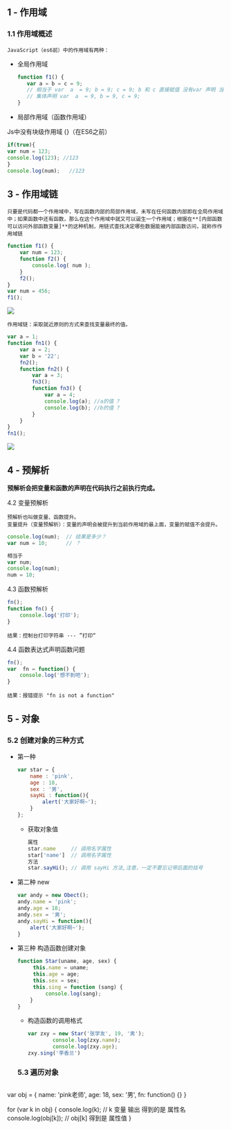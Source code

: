 ## 1 - 作用域

### 1.1 作用域概述

	JavaScript（es6前）中的作用域有两种：

- 全局作用域

  ~~~js
  function f1() {
     var a = b = c = 9;
     // 相当于 var  a  = 9; b = 9; c = 9; b 和 c 直接赋值 没有var 声明 当 全局变量看
     // 集体声明 var  a  = 9, b = 9, c = 9; 
  }
  ~~~

- 局部作用域（函数作用域）	

Js中没有块级作用域 {}（在ES6之前）

  ```js
if(true){
  var num = 123;
  console.log(123); //123
}
console.log(num);   //123
  ```

## 3 - 作用域链

	只要是代码都一个作用域中，写在函数内部的局部作用域，未写在任何函数内部即在全局作用域中；如果函数中还有函数，那么在这个作用域中就又可以诞生一个作用域；根据在**[内部函数可以访问外部函数变量]**的这种机制，用链式查找决定哪些数据能被内部函数访问，就称作作用域链

```js
function f1() {
    var num = 123;
    function f2() {
        console.log( num );
    }
    f2();
}
var num = 456;
f1();
```

![](C:\Users\H\Desktop\htmlcss\notes\frontNotes\js\images\图片1(1).png)

	作用域链：采取就近原则的方式来查找变量最终的值。

```js
var a = 1;
function fn1() {
    var a = 2;
    var b = '22';
    fn2();
    function fn2() {
        var a = 3;
        fn3();
        function fn3() {
            var a = 4;
            console.log(a); //a的值 ?
            console.log(b); //b的值 ?
        }
    }
}
fn1();
```

![](C:\Users\H\Desktop\htmlcss\notes\frontNotes\js\images\图片2(1).png)

## 4 - 预解析

**预解析会把变量和函数的声明在代码执行之前执行完成。**

4.2 变量预解析

	预解析也叫做变量、函数提升。
	变量提升（变量预解析）：变量的声明会被提升到当前作用域的最上面，变量的赋值不会提升。

```js
console.log(num);  // 结果是多少？
var num = 10;      // ？

相当于
var num;
console.log(num); 
num = 10;
```

4.3 函数预解析

```js
fn();
function fn() {
    console.log('打印');
}
```

	结果：控制台打印字符串 --- ”打印“ 

4.4 函数表达式声明函数问题

```js
fn();
var  fn = function() {
    console.log('想不到吧');
}
```

	结果：报错提示 "fn is not a function"

## 5 - 对象

### 5.2 创建对象的三种方式

- 第一种

  ```js
  var star = {
      name : 'pink',
      age : 18,
      sex : '男',
      sayHi : function(){
          alert('大家好啊~');
      }
  };
  ```

  - 获取对象值

    ```js
    属性
    star.name     // 调用名字属性
    star['name']  // 调用名字属性
    方法
    star.sayHi(); // 调用 sayHi 方法,注意，一定不要忘记带后面的括号 
    ```


- 第二种 new

  

  ```js
  var andy = new Obect();
  andy.name = 'pink';
  andy.age = 18;
  andy.sex = '男';
  andy.sayHi = function(){
      alert('大家好啊~');
  } 
  ```

- 第三种 构造函数创建对象

  ```js
  function Star(uname, age, sex) {
       this.name = uname;
       this.age = age;
       this.sex = sex;
       this.sing = function (sang) {
           console.log(sang);
      }
  }
  ```

  - 构造函数的调用格式

    ```js
    var zxy = new Star('张学友', 19, '男');
            console.log(zxy.name);
            console.log(zxy.age);
    zxy.sing('李香兰')  
    ```


  ### 5.3 遍历对象

  ~~~js
var obj = {
    name: 'pink老师',
    age: 18,
    sex: '男',
    fn: function() {}
} 
 
for (var k in obj) {
    console.log(k); // k 变量 输出  得到的是 属性名
    console.log(obj[k]); // obj[k] 得到是 属性值
}
  ~~~

  


